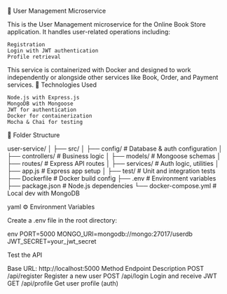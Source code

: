 👤 User Management Microservice

This is the User Management microservice for the Online Book Store application. It handles user-related operations including:

    Registration
    Login with JWT authentication
    Profile retrieval

This service is containerized with Docker and designed to work independently or alongside other services like Book, Order, and Payment services.
🚀 Technologies Used

    Node.js with Express.js
    MongoDB with Mongoose
    JWT for authentication
    Docker for containerization
    Mocha & Chai for testing

📁 Folder Structure

user-service/ │ ├── src/ │ ├── config/ # Database & auth configuration │ ├── controllers/ # Business logic │ ├── models/ # Mongoose schemas │ ├── routes/ # Express API routes │ ├── services/ # Auth logic, utilities │ ├── app.js # Express app setup │ ├── test/ # Unit and integration tests ├── Dockerfile # Docker build config ├── .env # Environment variables ├── package.json # Node.js dependencies └── docker-compose.yml # Local dev with MongoDB

yaml
⚙️ Environment Variables

Create a .env file in the root directory:

env PORT=5000 MONGO_URI=mongodb://mongo:27017/userdb JWT_SECRET=your_jwt_secret

Test the API

Base URL: http://localhost:5000
Method 	Endpoint 	Description
POST 	/api/register 	Register a new user
POST 	/api/login 	Login and receive JWT
GET 	/api/profile 	Get user profile (auth)
